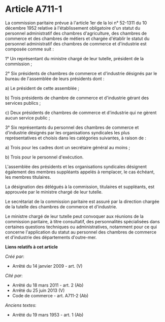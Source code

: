 # Article A711-1

La commission paritaire prévue à l'article 1er de la loi n° 52-1311 du 10 décembre 1952 relative à l'établissement
obligatoire d'un statut du personnel administratif des chambres d'agriculture, des chambres de commerce et des chambres de
métiers et chargée d'établir le statut du personnel administratif des chambres de commerce et d'industrie est composée comme
suit :

1° Un représentant du ministre chargé de leur tutelle, président de la commission ;

2° Six présidents de chambres de commerce et d'industrie désignés par le bureau de l'assemblée de leurs présidents dont :

a) Le président de cette assemblée ;

b) Trois présidents de chambre de commerce et d'industrie gérant des services publics ;

c) Deux présidents de chambres de commerce et d'industrie qui ne gèrent aucun service public ;

3° Six représentants du personnel des chambres de commerce et d'industrie désignés par les organisations syndicales les plus
représentatives et choisis dans les catégories suivantes, à raison de :

a) Trois pour les cadres dont un secrétaire général au moins ;

b) Trois pour le personnel d'exécution.

L'assemblée des présidents et les organisations syndicales désignent également des membres suppléants appelés à remplacer, le
cas échéant, les membres titulaires.

La désignation des délégués à la commission, titulaires et suppléants, est approuvée par le ministre chargé de leur tutelle.

Le secrétariat de la commission paritaire est assuré par la direction chargée de la tutelle des chambres de commerce et
d'industrie.

Le ministre chargé de leur tutelle peut convoquer aux réunions de la commission paritaire, à titre consultatif, des
personnalités spécialisées dans certaines questions techniques ou administratives, notamment pour ce qui concerne
l'application du statut au personnel des chambres de commerce et d'industrie des départements d'outre-mer.

**Liens relatifs à cet article**

_Créé par_:

  - Arrêté du 14 janvier 2009 - art. (V)

_Cité par_:

  - Arrêté du 18 mars 2011 - art. 2 (Ab)
  - Arrêté du 25 juin 2013 (V)
  - Code de commerce - art. A711-2 (Ab)

_Anciens textes_:

  - Arrêté du 19 mars 1953 - art. 1 (Ab)
